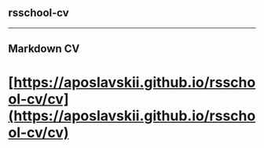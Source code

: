 ## rsschool-cv

---

## Markdown CV

# [https://aposlavskii.github.io/rsschool-cv/cv](https://aposlavskii.github.io/rsschool-cv/cv)